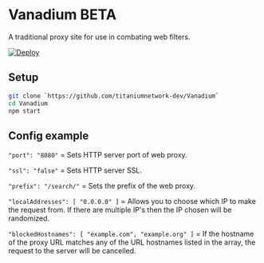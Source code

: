 # Vanadium BETA
A traditional proxy site for use in combating web filters.

[![Deploy](https://www.herokucdn.com/deploy/button.svg)](https://heroku.com/deploy)

## Setup

```sh
git clone `https://github.com/titaniumnetwork-dev/Vanadium`
cd Vanadium
npm start
```

## Config example

`"port": "8080"` = Sets HTTP server port of web proxy.

`"ssl": "false"` = Sets HTTP server SSL.

`"prefix": "/search/"` = Sets the prefix of the web proxy.

`"localAddresses": [ "0.0.0.0" ]` = Allows you to choose which IP to make the request from. If there are multiple IP's then the IP chosen will be randomized.

`"blockedHostnames": [ "example.com", "example.org" ]` = If the hostname of the proxy URL matches any of the URL hostnames listed in the array, the request to the server will be cancelled.
